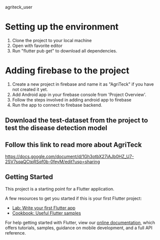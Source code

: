  agriteck_user

# Setting up the environment

1. Clone the project to your local machine
2. Open with favorite editor
3. Run "flutter pub get" to download all dependencies.


# Adding firebase to the project

1. Create a new project in firebase and name it as "AgriTeck" if you have not created it yet.
2. Add Android app in your firebase console from 'Project Overview'.
3. Follow the steps involved in adding android app to firebase 
4. Run the app to connect to firebase backend.




## Download the test-dataset from the project to test the disease detection model

## Follow this link to read more about AgriTeck
https://docs.google.com/document/d/1Gh3otbX27iAJb0HZ_U7-2SV7sqaQCtpRSqf0b-0feyM/edit?usp=sharing

## Getting Started

This project is a starting point for a Flutter application.

A few resources to get you started if this is your first Flutter project:

- [Lab: Write your first Flutter app](https://flutter.dev/docs/get-started/codelab)
- [Cookbook: Useful Flutter samples](https://flutter.dev/docs/cookbook)

For help getting started with Flutter, view our
[online documentation](https://flutter.dev/docs), which offers tutorials,
samples, guidance on mobile development, and a full API reference.

